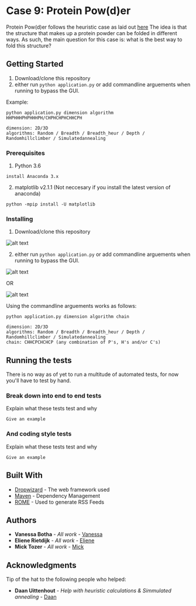 # Case 9: Protein Pow(d)er

Protein Pow(d)er follows the heuristic case as laid out [here](http://heuristieken.nl/wiki/index.php?title=Protein_Pow(d)er)
The idea is that the structure that makes up a protein powder can be folded in different ways.
As such, the main question for this case is: what is the best way to fold this structure?

## Getting Started

1. Download/clone this repository
2. either run ```python application.py``` or add commandline arguements when running to bypass the GUI.

Example:
```
python application.py dimension algorithm HHPHHHPHPHHHPH/CHPHCHPHCHHCPH

dimension: 2D/3D
algorithms: Random / Breadth / Breadth_heur / Depth / Randomhillclimber / Simulatedannealing
```

### Prerequisites

1. Python 3.6

```
install Anaconda 3.x
```

2. matplotlib v2.1.1 
    (Not neccesary if you install the latest version of anaconda)

```
python -mpip install -U matplotlib
```

### Installing

1. Download/clone this repository

![alt text](http://puu.sh/yGUk4/0a26513245.png)

2. either run ```python application.py``` or add commandline arguements when running to bypass the GUI.

![alt text](http://puu.sh/yGUnJ/eb9b33f1e9.png)

OR

![alt text](http://puu.sh/yGUq2/68c3681b4c.png)

Using the commandline arguements works as follows:
```
python application.py dimension algorithm chain

dimension: 2D/3D
algorithms: Random / Breadth / Breadth_heur / Depth / Randomhillclimber / Simulatedannealing
chain: CHHCPCHCHCP (any combination of P's, H's and/or C's)
```

## Running the tests

There is no way as of yet to run a multitude of automated tests, for now you'll have to test by hand.

### Break down into end to end tests

Explain what these tests test and why

```
Give an example
```

### And coding style tests

Explain what these tests test and why

```
Give an example
```

## Built With

* [Dropwizard](http://www.dropwizard.io/1.0.2/docs/) - The web framework used
* [Maven](https://maven.apache.org/) - Dependency Management
* [ROME](https://rometools.github.io/rome/) - Used to generate RSS Feeds


## Authors

* **Vanessa Botha** - *All work* - [Vanessa](https://github.com/PurpleBooth)
* **Eliene Rietdijk** - *All work* - [Eliene](https://github.com/elinerietdijk)
* **Mick Tozer** - *All work* - [Mick](https://github.com/VanessaBotha)


## Acknowledgments

Tip of the hat to the following people who helped:
* **Daan Uittenhout** - *Help with heuristic calculations & Simmulated annealing* - [Daan](https://github.com/daanuittenhout)


